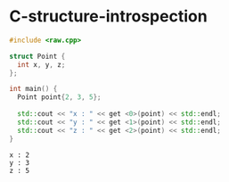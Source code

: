# C-structure-introspection

```cpp
#include <raw.cpp>

struct Point {
  int x, y, z;
};

int main() {
  Point point{2, 3, 5};
  
  std::cout << "x : " << get <0>(point) << std::endl;
  std::cout << "y : " << get <1>(point) << std::endl;
  std::cout << "z : " << get <2>(point) << std::endl;
}
```

```
x : 2
y : 3
z : 5
```

